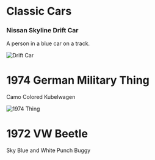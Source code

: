 <!DOCTYPE html>
<h1>Classic Cars</h1>
  	<h3>Nissan Skyline Drift Car</h3>
  	<p>A person in a blue car on a track.</p>
  </body>
</html>

![Drift Car](https://github.com/ColtonFry/StarterGalleryAssignment/assets/157807270/ac8091a6-3b10-40af-b416-5da00624bbad)

<h1>1974 German Military Thing</h1>
  <p>Camo Colored Kubelwagen</p>
  <body>
</html>

![1974 Thing](https://github.com/ColtonFry/StarterGalleryAssignment/assets/157807270/400b14cd-3616-485c-b06d-ee93f1dd2729)

<h1>1972 VW Beetle</h1>
  <p>Sky Blue and White Punch Buggy</p>
  <body>
</html>

